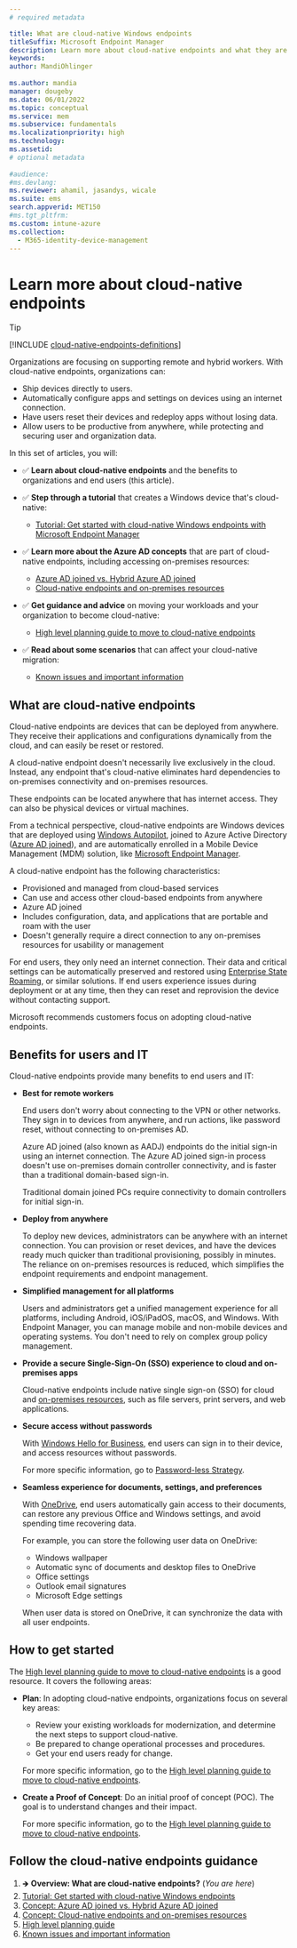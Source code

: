 ```yaml
---
# required metadata

title: What are cloud-native Windows endpoints 
titleSuffix: Microsoft Endpoint Manager
description: Learn more about cloud-native endpoints and what they are. See a list of benefits, and the impact on end users and IT administrators. Cloud-native endpoints help with remote workers and hybrid workers, and use Microsoft Endpoint Manager to manage devices.
keywords:
author: MandiOhlinger
  
ms.author: mandia
manager: dougeby
ms.date: 06/01/2022
ms.topic: conceptual
ms.service: mem
ms.subservice: fundamentals
ms.localizationpriority: high
ms.technology:
ms.assetid: 
# optional metadata
 
#audience:
#ms.devlang:
ms.reviewer: ahamil, jasandys, wicale
ms.suite: ems
search.appverid: MET150
#ms.tgt_pltfrm:
ms.custom: intune-azure
ms.collection:
  - M365-identity-device-management
---
```


# Learn more about cloud-native endpoints

> [!TIP]
> [!INCLUDE [cloud-native-endpoints-definitions](./includes/cloud-native-endpoints-definitions.md)]

Organizations are focusing on supporting remote and hybrid workers. With cloud-native endpoints, organizations can:

- Ship devices directly to users.
- Automatically configure apps and settings on devices using an internet connection.
- Have users reset their devices and redeploy apps without losing data.
- Allow users to be productive from anywhere, while protecting and securing user and organization data.

In this set of articles, you will:

- ✅ **Learn about cloud-native endpoints** and the benefits to organizations and end users (this article).
- ✅ **Step through a tutorial** that creates a Windows device that's cloud-native: 

  - [Tutorial: Get started with cloud-native Windows endpoints with Microsoft Endpoint Manager](cloud-native-windows-endpoints.md)

- ✅ **Learn more about the Azure AD concepts** that are part of cloud-native endpoints, including accessing on-premises resources:

  - [Azure AD joined vs. Hybrid Azure AD joined](azure-ad-joined-hybrid-azure-ad-joined.md) 
  - [Cloud-native endpoints and on-premises resources](cloud-native-endpoints-on-premises.md)

- ✅ **Get guidance and advice** on moving your workloads and your organization to become cloud-native:

  - [High level planning guide to move to cloud-native endpoints](cloud-native-endpoints-planning-guide.md)

- ✅ **Read about some scenarios** that can affect your cloud-native migration:

  - [Known issues and important information](cloud-native-endpoints-known-issues.md)

## What are cloud-native endpoints

Cloud-native endpoints are devices that can be deployed from anywhere. They receive their applications and configurations dynamically from the cloud, and can easily be reset or restored.

A cloud-native endpoint doesn't necessarily live exclusively in the cloud. Instead, any endpoint that's cloud-native eliminates hard dependencies to on-premises connectivity and on-premises resources.

These endpoints can be located anywhere that has internet access. They can also be physical devices or virtual machines.

From a technical perspective, cloud-native endpoints are Windows devices that are deployed using [Windows Autopilot](./autopilot/windows-autopilot.md), joined to Azure Active Directory ([Azure AD joined](/azure/active-directory/devices/concept-azure-ad-join)), and are automatically enrolled in a Mobile Device Management (MDM) solution, like [Microsoft Endpoint Manager](./endpoint-manager-overview.md).

A cloud-native endpoint has the following characteristics:

- Provisioned and managed from cloud-based services
- Can use and access other cloud-based endpoints from anywhere
- Azure AD joined
- Includes configuration, data, and applications that are portable and roam with the user
- Doesn't generally require a direct connection to any on-premises resources for usability or management

For end users, they only need an internet connection. Their data and critical settings can be automatically preserved and restored using [Enterprise State Roaming](/azure/active-directory/devices/enterprise-state-roaming-faqs), or similar solutions. If end users experience issues during deployment or at any time, then they can reset and reprovision the device without contacting support.

Microsoft recommends customers focus on adopting cloud-native endpoints.

## Benefits for users and IT

Cloud-native endpoints provide many benefits to end users and IT:

- **Best for remote workers**

  End users don't worry about connecting to the VPN or other networks. They sign in to devices from anywhere, and run actions, like password reset, without connecting to on-premises AD.

  Azure AD joined (also known as AADJ) endpoints do the initial sign-in using an internet connection. The Azure AD joined sign-in process doesn't use on-premises domain controller connectivity, and is faster than a traditional domain-based sign-in.

  Traditional domain joined PCs require connectivity to domain controllers for initial sign-in.

- **Deploy from anywhere**

  To deploy new devices, administrators can be anywhere with an internet connection. You can provision or reset devices, and have the devices ready much quicker than traditional provisioning, possibly in minutes. The reliance on on-premises resources is reduced, which simplifies the endpoint requirements and endpoint management.

- **Simplified management for all platforms**

  Users and administrators get a unified management experience for all platforms, including Android, iOS/iPadOS, macOS, and Windows. With Endpoint Manager, you can manage mobile and non-mobile devices and operating systems. You don't need to rely on complex group policy management.

- **Provide a secure Single-Sign-On (SSO) experience to cloud and on-premises apps**

  Cloud-native endpoints include native single sign-on (SSO) for cloud and [on-premises resources](/azure/active-directory/devices/azuread-join-sso), such as file servers, print servers, and web applications.

- **Secure access without passwords**

  With [Windows Hello for Business](/windows/security/identity-protection/hello-for-business/hello-overview), end users can sign in to their device, and access resources without passwords.

  For more specific information, go to [Password-less Strategy](/windows/security/identity-protection/hello-for-business/passwordless-strategy).

- **Seamless experience for documents, settings, and preferences**

  With [OneDrive](/onedrive/plan-onedrive-enterprise), end users automatically gain access to their documents, can restore any previous Office and Windows settings, and avoid spending time recovering data.

  For example, you can store the following user data on OneDrive:

  - Windows wallpaper
  - Automatic sync of documents and desktop files to OneDrive
  - Office settings
  - Outlook email signatures
  - Microsoft Edge settings

  When user data is stored on OneDrive, it can synchronize the data with all user endpoints.

## How to get started

The [High level planning guide to move to cloud-native endpoints](cloud-native-endpoints-planning-guide.md) is a good resource. It covers the following areas:

- **Plan**: In adopting cloud-native endpoints, organizations focus on several key areas:

  - Review your existing workloads for modernization, and determine the next steps to support cloud-native.
  - Be prepared to change operational processes and procedures.
  - Get your end users ready for change.

  For more specific information, go to the [High level planning guide to move to cloud-native endpoints](cloud-native-endpoints-planning-guide.md).

- **Create a Proof of Concept**: Do an initial proof of concept (POC). The goal is to understand changes and their impact.

  For more specific information, go to the [High level planning guide to move to cloud-native endpoints](cloud-native-endpoints-planning-guide.md).

## Follow the cloud-native endpoints guidance

1. 🡺 **Overview: What are cloud-native endpoints?** (*You are here*)
2. [Tutorial: Get started with cloud-native Windows endpoints](cloud-native-windows-endpoints.md)
3. [Concept: Azure AD joined vs. Hybrid Azure AD joined](azure-ad-joined-hybrid-azure-ad-joined.md)
4. [Concept: Cloud-native endpoints and on-premises resources](cloud-native-endpoints-on-premises.md)
5. [High level planning guide](cloud-native-endpoints-planning-guide.md)
6. [Known issues and important information](cloud-native-endpoints-known-issues.md)